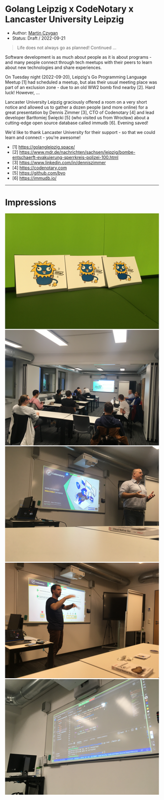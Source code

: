 # Golang Leipzig x CodeNotary x Lancaster University Leipzig

* Author: [Martin Czygan](mailto:martin.czygan@gmail.com)
* Status: Draft / 2022-09-21

> Life does not always go as planned! Continued ...

Software development is as much about people as it is about programs - and many
people connect through tech meetups with their peers to learn about new
technologies and share experiences.

On Tuesday night (2022-09-20), Leipzig's Go Programming Language Meetup [1] had
scheduled a meetup, but alas their usual meeting place was part of an exclusion
zone - due to an old WW2 bomb find nearby [2]. Hard luck! However, ...

Lancaster University Leipzig graciously offered a room on a very short notice
and allowed us to gather a dozen people (and more online) for a great
presentation by Dennis Zimmer [3], CTO of Codenotary [4] and lead developer
Bartłomiej Święcki [5] (who visited us from Wrocław) about a cutting-edge open
source database called immudb [6]. Evening saved!

We'd like to thank Lancaster University for their support - so that we could
learn and connect - you're awesome!


* [1] https://golangleipzig.space/
* [2] https://www.mdr.de/nachrichten/sachsen/leipzig/bombe-entschaerft-evakuierung-sperrkreis-polizei-100.html
* [3] https://www.linkedin.com/in/denniszimmer
* [4] https://codenotary.com
* [5] https://github.com/byo
* [6] https://immudb.io/

----

# Impressions

![](2022_09_21_Leipzig_Golang_Gophers.jpg)
![](2022_09_21_Leipzig_Golang_Room.jpg)
![](2022_09_21_Leipzig_Golang_Intro.jpg)
![](2022_09_21_Leipzig_Golang_QA.jpg)
![](2022_09_21_Leipzig_Golang_Code.jpg)

